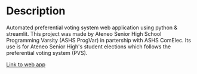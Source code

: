 # Description
Automated preferential voting system web application using python & streamlit. 
This project was made by Ateneo Senior High School Programming Varsity (ASHS ProgVar) in partership with ASHS ComElec. Its use is for Ateneo Senior High's student elections which follows the preferential voting system (PVS).

[Link to web app](https://tinyurl.com/ASHSPPVSProgram)
